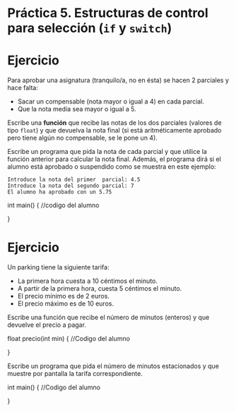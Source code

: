 <!-- BEGINBLOCK { "type" : "markdown", "editable" : "false"}   -->
# Práctica 5. Estructuras de control para selección (`if` y `switch`)



# Ejercicio

Para aprobar una asignatura (tranquilo/a, no en ésta) se hacen 2 parciales y hace falta:

- Sacar un compensable (nota mayor o igual a 4) en cada parcial.
- Que la nota media sea mayor o igual a 5.

Escribe una **función** que recibe las notas de los dos parciales (valores de tipo `float`) y que devuelva la nota final (si está aritméticamente aprobado pero tiene algún no compensable, se le pone un 4).

Escribe un programa que pida la nota de cada parcial y que utilice la
función anterior para calcular la nota final. Además, el programa dirá si el alumno está aprobado o suspendido como se muestra en este ejemplo:

	Introduce la nota del primer  parcial: 4.5
	Introduce la nota del segundo parcial: 7
	El alumno ha aprobado con un 5.75


<!-- ENDBLOCK -->

<!-- BEGINBLOCK { "b_tag": "nota_parcial" ,  "type" : "code", "checkbutton": "true", "editable" : "true" , "buttons": [{"name" : "Ejecutar", "action" : "run" }]}   -->

int main()
{
	//codigo del alumno


}

<!-- ENDBLOCK -->
<!-- BEGINBLOCK { "type" : "markdown", "editable" : "false"} -->


# Ejercicio

Un parking tiene la siguiente tarifa:

- La primera hora cuesta a 10 céntimos el minuto.
- A partir de la primera hora, cuesta 5 céntimos el minuto.
- El precio mínimo es de 2 euros.
- El precio máximo es de 10 euros.

Escribe una función que recibe el número de minutos (enteros) y que devuelve el precio a pagar.


<!-- BEGINBLOCK { "b_tag": "func_precio", "type" : "code", "checkbutton": "true", "editable" : "true" , "buttons": [{"name" : "Ejecutar", "action" : "run" }]} -->

float precio(int min)
{
	//Codigo del alumno


} 
<!-- ENDBLOCK -->
<!-- BEGINBLOCK { "type" : "markdown", "editable" : "false"} -->

Escribe un programa que pida el número de minutos estacionados y que muestre por pantalla la tarifa correspondiente.

<!-- ENDBLOCK -->
<!-- BEGINBLOCK { "b_tag": "prog_parking", "type" : "code", "checkbutton": "true", "editable" : "true" , "buttons": [{"name" : "Ejecutar", "action" : "run" }]} -->
int main()
{
	//Codigo del alumno


} 
<!-- ENDBLOCK -->
